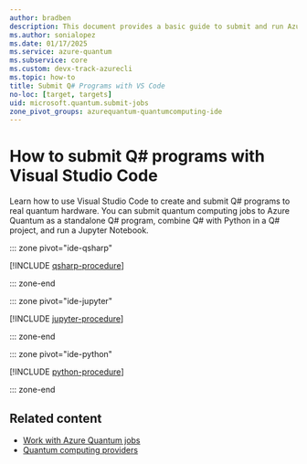```yaml
---
author: bradben
description: This document provides a basic guide to submit and run Azure Quantum using the Azure portal, Python, Jupyter Notebooks, or the Azure CLI.
ms.author: sonialopez
ms.date: 01/17/2025
ms.service: azure-quantum
ms.subservice: core
ms.custom: devx-track-azurecli
ms.topic: how-to
title: Submit Q# Programs with VS Code
no-loc: [target, targets]
uid: microsoft.quantum.submit-jobs
zone_pivot_groups: azurequantum-quantumcomputing-ide
---
```


# How to submit Q# programs with Visual Studio Code

Learn how to use Visual Studio Code to create and submit Q# programs to real quantum hardware. You can submit quantum computing jobs to Azure Quantum as a standalone Q# program, combine Q# with Python in a Q# project, and run a Jupyter Notebook.


::: zone pivot="ide-qsharp"

[!INCLUDE [qsharp-procedure](includes/how-to-submit-quantum-include-qsharp.md)]

::: zone-end

::: zone pivot="ide-jupyter"

[!INCLUDE [jupyter-procedure](includes/how-to-submit-quantum-include-jupyter.md)]

::: zone-end

::: zone pivot="ide-python"

[!INCLUDE [python-procedure](includes/how-to-submit-quantum-include-python.md)]

::: zone-end

## Related content

- [Work with Azure Quantum jobs](xref:microsoft.quantum.work-with-jobs)
- [Quantum computing providers](xref:microsoft.quantum.reference.qc-target-list)
